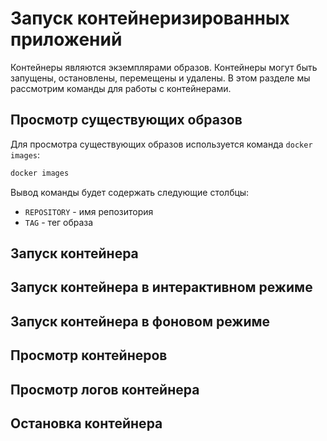 # Запуск контейнеризированных приложений

Контейнеры являются экземплярами образов. Контейнеры могут быть запущены, остановлены, перемещены и удалены. В этом разделе мы рассмотрим команды для работы с контейнерами.

## Просмотр существующих образов

Для просмотра существующих образов используется команда `docker images`:

```bash
docker images
```

Вывод команды будет содержать следующие столбцы:

- `REPOSITORY` - имя репозитория
- `TAG` - тег образа

## Запуск контейнера

## Запуск контейнера в интерактивном режиме

## Запуск контейнера в фоновом режиме

## Просмотр контейнеров

## Просмотр логов контейнера

## Остановка контейнера
